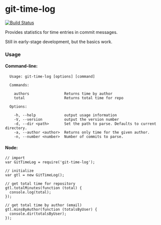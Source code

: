 git-time-log
==============

[![Build Status](https://travis-ci.org/DevShare/git-time-log.svg?branch=master)](https://travis-ci.org/DevShare/git-time-log)

Provides statistics for time entries in commit messages.

Still in early-stage development, but the basics work.

### Usage

#### Command-line:

```
  Usage: git-time-log [options] [command]

  Commands:

    authors                Returns time by author
    total                  Returns total time for repo

  Options:

    -h, --help             output usage information
    -V, --version          output the version number
    -d, --dir <path>       Set the path to parse. Defaults to current directory.
    -a, --author <author>  Returns only time for the given author.
    -n, --number <number>  Number of commits to parse.
```

#### Node:

```
// import
var GitTimeLog = require('git-time-log');

// initialize
var gtl = new GitTimeLog();

// get total time for repository
gtl.totalMinutes(function (total) {
  console.log(total);
});

// get total time by author (email)
gtl.minsByAuthor(function (totalsByUser) {
  console.dir(totalsByUser);
});
```
